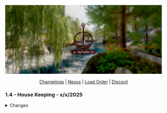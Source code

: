 <!DOCTYPE html>
<html lang="en">
<head>
  <meta charset="UTF-8" />
  <meta name="viewport" content="width=device-width, initial-scale=1.0" />
  <link rel="preconnect" href="https://fonts.googleapis.com">
  <link rel="preconnect" href="https://fonts.gstatic.com" crossorigin>
  <link href="https://fonts.googleapis.com/css2?family=Roboto:ital,wght@0,100..900;1,100..900&display=swap" rel="stylesheet">
  <link rel="stylesheet" href="https://raw.githubusercontent.com/ItzIvy05/SkyGround/main/style/main.css">
</head>
<body>
<a href="https://www.nexusmods.com/skyrimspecialedition/mods/147012"><img src="https://github.com/ItzIvy05/SkyGround-Chronicles/blob/main/Resources/5.png"></a>

<p align="center">
  <a href="https://github.com/ItzIvy05/SkyGround-Chronicles/blob/main/CHANGELOG.md">Changelogs</a> |
  <a href="https://www.nexusmods.com/skyrimspecialedition/mods/147012">Nexus</a> |
  <a href="https://loadorderlibrary.com/lists/skyground-chronicles-2">Load Order</a> |
  <a href="https://discord.gg/FB62v6whbh">Discord</a>
</p>

### 1.4 - House Keeping - x/x/2025
<Details>
   <summary>Changes</summary>  
    
#### New Additions
~~~
Oathvein UI
Wine Duchess (3BA SMP)
Simply Knock SE - Simply Knock - Don't Just Walk Away From Me - Simply Knock SKSE64 DLL
Riton Windhelm
DD - Void Warblade by Vergi (New Hidden Sword)
LIM - Windhelm Fixes
Spaghetti's Cities - Windhelm
High Poly NPC Overhaul - JK's Skyrim
JK's Skyrim (Windhelm Only)
Voiced Narrative - Ghosts of the Tribunal (Creation Club)
Taunt Your Enemies - Taunting Matters
Remote Interactions
Babbling Brooks - A Water Audio Overhaul
Horse Whistle Key
Inns Can Be Closed
Snazzy Towns and Settlements
First Person Animations - For Some Mods
The Great Village of Kynesgrove
The Great Village of Kynesgrove Patch Collection
Rob's Bug Fixes - TGC Kynesgrove
Custom COTN Optimized Meshes
slightly Better Oil
~~~

#### Removed
~~~
Skyrim Extended Cut - Saints and Seducers
   Skyrim Extended Cut Saints and Seducers - Quest Patch
   Extended Cut - Saints and Seducers Paper Map for FWMF
   Requiem - Extended Cut Saints and Seducers (ECSS)
   Witchy Wilderness Saints and Seducers patch
   Gore - Saints and Seducers Extended Cut
   Trad - Saints and Seducers Extended Cut Patch

Sound mods (Replaced by Phoenix Compendium)
   Cursed -Sinding Voice Rework-
   Unfaithed -Miraak's Voice Rework-
   The Prophecy -Lord Harkon Voice Rework-
   The Last Vigil -Ebony Warrior Voice Rework-
   Shor's Gate -Tsun Voice Rework- (Enigma Series C2)
   Daedric Enigma - Dusk -
   Phantasmagoria -Ghosts SFX Voice Rework- Update
   Phantasmagoria -Ghosts SFX Voice Rework-
   Elementi - Flame Atronach VSFX Rework -
   Penumbra -Vampire Lord Sounds Rework-
   Castigate - Next gen Magic SFX -
   The Enigma Series Dawn
   Wyrm - Dragons Sounds Rework -
   Crone - Hagraven SFX Replacer
   Oread - Spriggan Sounds SFX Rework -
   Colossus -Giants SFX Voice Rework
   Enigma Series - Book Of The Wild - RE
   Dwemer Imperium - Machina -
   Dwemer Imperium - Machina -
   Animunculi - Dwarven Spider, Sphere and Centurion SFX Redesigned -
   Ash Ghoul - Ash Spawn Sound Rework -
   Barghest -Death Hound Sounds Rework-
   Dormant -Gargoyle Sounds Rework-
   Insectoid - Chaurus Sounds Rework -
   Nordic Shouts -Enigma Series- SSE
   Creaky Old locks

Wyrmstooth - Core Mod
   Dragonborn Compatibility Patch
   2x Generative Upscaled Textures
   Rare Curios Ingredients
   Suleyk Retexture SE
   Requiem - Wyrmstooth (Updated)
   Wyrmstooth CBBE 3BA and (or) HIMBO Patch
   Wyrmstooth Paper Map for FWMF by Limon
   Wyrmstooth - Settings Loader
   Modpocalypse NPCs - Wyrmstooth
   Wyrmstooth Animated - ENB Light - Community Shader Light Limit Fix Light
   Nature of the Wild Lands 3.X - Wyrmstooth Compatibility Patch
   Xelzaz - Custom Fully Voiced Argonian Telvanni Follower - Xelzaz Anniversary Edition Update
   Missives - Solstheim Patch

Thunderchild - Epic Shouts and Immersion (Veryyyyyy script heavy and annoying)
   Thunderchild Sky UI Compatibility Patch
   Requiem Ethereal Ignores Traps (Thunderchild)
   All the patches.

Nightgate Inn Revived (Just tooo broken)
World Encounter Hostility Fix (Replaced with better solution from The Pigeon's Nest)
Andrealphus' Papyrus Functions
Attack Animation Fling Fix NG
Requiem Lockbashing Damages Loot
Requiem - Lock Bash Threshold Meter
Requiem - Lock Bash Threshold Meter - Untarnished
Shouts of Stallholders
Sprint Swim Redux SKSE
HFs - Whiterun Temple bench - remodel
FYX - 3D Whiterun Castle Bridge
Skyrim Souls RE - Updated
Skyrim Souls RE - Updated - (Fixed)
Death Drop Overhaul
SkyUI - Survival Mode
Edge UI - Modern Skyrim Interface
Woodsheds of Skyrim (Too lazy to make patches)
Wielding Sun Stuff Hurts Vamps - Werewolf Silver Patch (Made my own)
Drift Material Fixes (No Longer needed)
Dirt Cliffs Enhancement - High Quality Ivy
Vanaheimr Landscapes - Lux Patch (No Longer needed)
Myrwatch - Editable Home Cells (Cell Bug Workaround) (No Longer needed)
Myrwatch - House Fix - USCCCP Patch (No Longer needed)
Myrwatch - TnE - MyrwatchVaultFix - USCCCP Patch (No Longer needed)
Trad_AE_Myrwatch_Requiem_Patch (No Longer needed)
Sunder and Wraithguard - Editable Vault Cell (Cell Bug Workaround) (No Longer needed)
Sunder and Wraithguard - Editable Vault Cell (Cell Bug Workaround) - USCCCP Patch (No Longer needed)
Sunder and Wraithguard - Vault Fix (No Longer needed)
CC Bittercup - Tweaks and Enhancements - TnE Patch (No Longer needed)
Expanded Towns and Cities - Rorikstead (Part of ETAC Complete)
Expanded Towns and Cities - Darkwater Crossing (Part of ETAC Complete)
The Great Town of Karthwasten SSE (Not compatible with ETAC and has nav mesh errors)
CC Arcane Accessories - Tweaks and Enhancements (i didnt like the changes that were done to some of the speel, it almost made few of them useless)
Animated Ice Floes (Cause CTD with GKB Waves Reborn)
OIL by Ramccoid (No longer needed)
CC Bone Colossus Skeleton Fix (No longer needed)
Floating Ash Pile Fix (No longer needed)
RogueUnicorn - City Trees - Whiterun (Made my own.. i was tired of all the navmesh issues)
~~~

#### Updated
~~~
ConsolePlusPlus
Crash Logger SSE AE VR - PDB support
Vanaheimr Landscapes - AIO
Easy Console Commands
RedBag's Falkreath - Granite Hill Addon FOMOD
PhotoMode
Simple Hunting Overhaul
Better Third Person Selection - BTPS
Easy Console Commands
SkyParkour v3 - Procedural Parkour Framework (SPPF)
Object Categorization Framework - Some KID Patches - I4 - OCF
Skyrim Cut Content Restoration - Patch Collection
RedBag's Falkreath - Granite Hill Addon
NAT.CS III
DynDOLOD 3 Alpha
Riverwood Trader Is A Mess
DALC Fix Preset
Snazzy Location Resources
Snazzy Misc Locations AIO
Detection Meter AE Support
Icy Mesh Remaster
Bathing in Skyrim - Renewed
Voiced Narrative - Fishing
CC Myrwatch - Tweaks and Enhancements
CC Bittercup - Tweaks and Enhancements
Elemental Mastery Magic
Core Impact Framework (CIF)
Sonders Keyword Distribution Resources
CC Hendraheim - Tweaks and Enhancements (HenTE)
Growl - Werebeasts of Skyrim
Helmet Toggle 2
SSE Engine Fixes (SKSE Plugin)
Ivy Riverwood Overhaul
Docks of Riverwood
Legacy of the Dragonborn Patches (Official)
H.O.A. - Hyperspecific Occlusion Addon
Enhanced Rocks and Mountains - Complex Material and PBR
Flat World Map Framework
JK's - ClefJ's Fort Dawnguard
Combat Music Fix NG Updated
Widescreen Scale Removed
Sigils of Skill - Custom Skills Menu icons
Simplicity of Seeding
NPC Stuck in Bleedout fix
Improved Barstool Exit Animation
~~~

#### Fixes
~~~
Fixed Savior's Hide rating.
Skyfall's Fort Dawnguard Roofs - JK and ClefJ Combo patch
Should fix sometime Sorine or Gunmar not appearing in quest A New Order
Fixed LOD of soo many mods
Custom optimized meshes for aloot mods.
Fixed "WhiterunExterior01" broken nav links and improved navmesh
~~~

#### Changes
~~~
Removed the Wraiths added to the Myrwatch main cell (Myrwatch is already difficult to obtain, and the Wraiths make a mess in the cell).
Reverted unnecessary changes in the Werewolf Requiem Patch:
   Transformation timer restored to 90 seconds (down from 24 In-game hours).
   Attack distance increased from 0.35 to 0.75.
~~~
</Details>

</body>
</html>